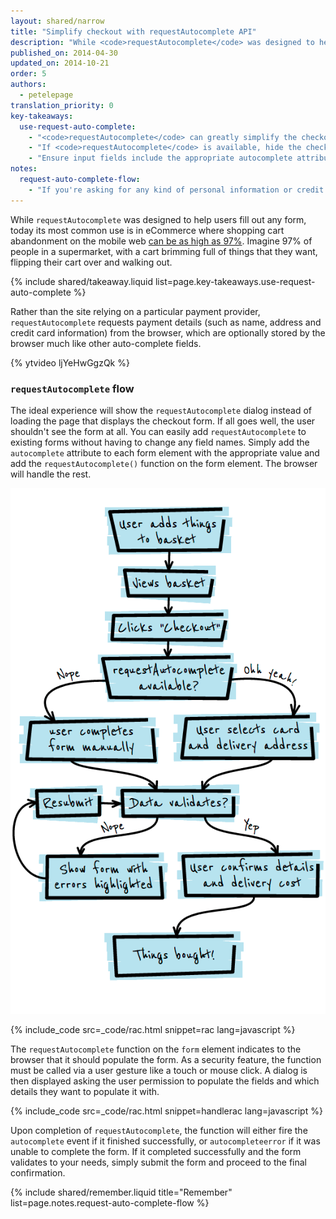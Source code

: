 ```yaml
---
layout: shared/narrow
title: "Simplify checkout with requestAutocomplete API"
description: "While <code>requestAutocomplete</code> was designed to help users fill out any form, today its most common use is in eCommerce where shopping cart abandonment on the mobile web <a href='http://seewhy.com/97-shopping-cart-abandonment-rate-mobile-devices-concern-you/'>can be as high as 97%</a>."
published_on: 2014-04-30
updated_on: 2014-10-21
order: 5
authors:
  - petelepage
translation_priority: 0
key-takeaways:
  use-request-auto-complete:
    - "<code>requestAutocomplete</code> can greatly simplify the checkout process and improve the user experience."
    - "If <code>requestAutocomplete</code> is available, hide the checkout form and move people directly to the confirmation page."
    - "Ensure input fields include the appropriate autocomplete attribute."
notes:
  request-auto-complete-flow:
    - "If you're asking for any kind of personal information or credit card data, ensure the page is served via SSL.  Otherwise the dialog will warn the user their information may not be secure."
---
```

<p class="intro">
  While <code>requestAutocomplete</code> was designed to help users fill out any form, today its most common use is in eCommerce where shopping cart abandonment on the mobile web <a href='http://seewhy.com/97-shopping-cart-abandonment-rate-mobile-devices-concern-you/'>can be as high as 97%</a>. Imagine 97% of people in a supermarket, with a cart brimming full of things that they want, flipping their cart over and walking out.
</p>

{% include shared/takeaway.liquid list=page.key-takeaways.use-request-auto-complete %}

Rather than the site relying on a particular payment provider,
`requestAutocomplete` requests payment details (such as name, address and credit
card information) from the browser, which are optionally stored by the browser
much like other auto-complete fields.

{% ytvideo ljYeHwGgzQk %}

### `requestAutocomplete` flow

The ideal experience will show the `requestAutocomplete` dialog instead of loading the
page that displays the checkout form. If all goes well, the user shouldn't see
the form at all.  You can easily add `requestAutocomplete` to existing forms
without having to change any field names.  Simply add the `autocomplete`
attribute to each form element with the appropriate value and add the
`requestAutocomplete()` function on the form element. The browser will handle
the rest.

<img src="imgs/rac_flow.png" class="center" alt="Request autocomplete flow">

{% include_code src=_code/rac.html snippet=rac lang=javascript %}

The `requestAutocomplete` function on the `form` element indicates to the
browser that it should populate the form.  As a security feature, the function
must be called via a user gesture like a touch or mouse click. A dialog is then
displayed asking the user permission to populate the fields and which details
they want to populate it with.

{% include_code src=_code/rac.html snippet=handlerac lang=javascript %}

Upon completion of `requestAutocomplete`, the function will either fire the
`autocomplete` event if it finished successfully, or `autocompleteerror` if
it was unable to complete the form.  If it completed successfully and the form
validates to your needs, simply submit the form and proceed to the final
confirmation.

{% include shared/remember.liquid title="Remember" list=page.notes.request-auto-complete-flow %}


